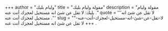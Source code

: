 +++
author = "وليام بليك"
title = "مقولة وليام بليك"
description = "مقولة وليام بليك: لا تقل عن شئ انه مستحيل لعجزك أنت عنه ."
quote = '''لا تقل عن شئ انه مستحيل لعجزك أنت عنه .''' 
slug = "لا-تقل-عن-شئ-انه-مستحيل-لعجزك-أنت-عنه-"
+++
لا تقل عن شئ انه مستحيل لعجزك أنت عنه .
